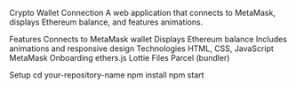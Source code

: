 Crypto Wallet Connection
A web application that connects to MetaMask, displays Ethereum balance, and features animations.

Features
Connects to MetaMask wallet
Displays Ethereum balance
Includes animations and responsive design
Technologies
HTML, CSS, JavaScript
MetaMask Onboarding
ethers.js
Lottie Files
Parcel (bundler)

Setup
cd your-repository-name
npm install
npm start

